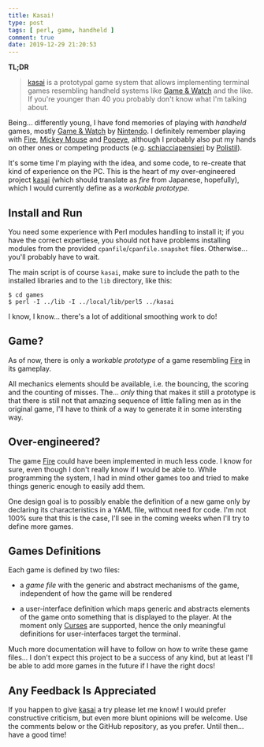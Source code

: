 ```yaml
---
title: Kasai!
type: post
tags: [ perl, game, handheld ]
comment: true
date: 2019-12-29 21:20:53
---
```


**TL;DR**

> [kasai][] is a prototypal game system that allows implementing terminal
> games resembling handheld systems like [Game & Watch][] and the like. If
> you're younger than 40 you probably don't know what I'm talking about.

<script id="asciicast-290862" src="https://asciinema.org/a/290862.js" async></script>

Being... differently young, I have fond memories of playing with
*handheld* games, mostly [Game & Watch][] by [Nintendo][]. I definitely
remember playing with [Fire][], [Mickey Mouse][] and [Popeye][], although
I probably also put my hands on other ones or competing products (e.g.
[schiacciapensieri][] by [Polistil][]).

It's some time I'm playing with the idea, and some code, to re-create that
kind of experience on the PC. This is the heart of my over-engineered
project [kasai][] (which should translate as *fire* from Japanese,
hopefully), which I would currently define as a *workable prototype*.

## Install and Run

You need some experience with Perl modules handling to install it; if you
have the correct expertiese, you should not have problems installing
modules from the provided `cpanfile`/`cpanfile.snapshot` files.
Otherwise... you'll probably have to wait.

The main script is of course `kasai`, make sure to include the path to the
installed libraries and to the `lib` directory, like this:

~~~~
$ cd games
$ perl -I ../lib -I ../local/lib/perl5 ../kasai
~~~~

I know, I know... there's a lot of additional smoothing work to do!

## Game?

As of now, there is only a *workable prototype* of a game resembling
[Fire][] in its gameplay.

All mechanics elements should be available, i.e. the bouncing, the scoring
and the counting of misses. The... *only* thing that makes it still
a prototype is that there is still not that amazing sequence of little
falling men as in the original game, I'll have to think of a way to
generate it in some intersting way.

## Over-engineered?

The game [Fire][] could have been implemented in much less code. I know
for sure, even though I don't really know if I would be able to. While
programming the system, I had in mind other games too and tried to make
things generic enough to easily add them.

One design goal is to possibly enable the definition of a new game only by
declaring its characteristics in a YAML file, without need for code. I'm
not 100% sure that this is the case, I'll see in the coming weeks when
I'll try to define more games.

## Games Definitions

Each game is defined by two files:

- a *game file* with the generic and abstract mechanisms of the game,
  independent of how the game will be rendered

- a user-interface definition which maps generic and abstracts elements of
  the game onto something that is displayed to the player. At the moment
  only [Curses][] are supported, hence the only meaningful definitions for
  user-interfaces target the terminal.

Much more documentation will have to follow on how to write these game
files... I don't expect this project to be a success of any kind, but at
least I'll be able to add more games in the future if I have the right
docs!

## Any Feedback Is Appreciated

If you happen to give [kasai][] a try please let me know! I would prefer
constructive criticism, but even more blunt opinions will be welcome. Use
the comments below or the GitHub repository, as you prefer. Until then...
have a good time!

[Game & Watch]: https://en.wikipedia.org/wiki/Game_%26_Watch_series
[Nintendo]: https://www.nintendo.com/
[Fire]: https://en.wikipedia.org/wiki/List_of_Game_%26_Watch_games#Fire
[Mickey Mouse]: https://en.wikipedia.org/wiki/List_of_Game_%26_Watch_games#Mickey_Mouse
[Popeye]: https://en.wikipedia.org/wiki/List_of_Game_%26_Watch_games#Popeye
[schiacciapensieri]: https://schiacciapensieripolistil.blogspot.com/2011/11/elenco-giochi.html
[Polistil]: https://it.wikipedia.org/wiki/Polistil
[kasai]: https://www.github.com/polettix/kasai/
[Curses]: https://metacpan.org/pod/Curses
